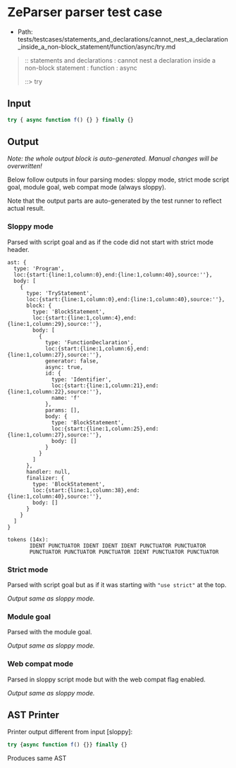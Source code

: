 # ZeParser parser test case

- Path: tests/testcases/statements_and_declarations/cannot_nest_a_declaration_inside_a_non-block_statement/function/async/try.md

> :: statements and declarations : cannot nest a declaration inside a non-block statement : function : async
>
> ::> try

## Input

`````js
try { async function f() {} } finally {}
`````

## Output

_Note: the whole output block is auto-generated. Manual changes will be overwritten!_

Below follow outputs in four parsing modes: sloppy mode, strict mode script goal, module goal, web compat mode (always sloppy).

Note that the output parts are auto-generated by the test runner to reflect actual result.

### Sloppy mode

Parsed with script goal and as if the code did not start with strict mode header.

`````
ast: {
  type: 'Program',
  loc:{start:{line:1,column:0},end:{line:1,column:40},source:''},
  body: [
    {
      type: 'TryStatement',
      loc:{start:{line:1,column:0},end:{line:1,column:40},source:''},
      block: {
        type: 'BlockStatement',
        loc:{start:{line:1,column:4},end:{line:1,column:29},source:''},
        body: [
          {
            type: 'FunctionDeclaration',
            loc:{start:{line:1,column:6},end:{line:1,column:27},source:''},
            generator: false,
            async: true,
            id: {
              type: 'Identifier',
              loc:{start:{line:1,column:21},end:{line:1,column:22},source:''},
              name: 'f'
            },
            params: [],
            body: {
              type: 'BlockStatement',
              loc:{start:{line:1,column:25},end:{line:1,column:27},source:''},
              body: []
            }
          }
        ]
      },
      handler: null,
      finalizer: {
        type: 'BlockStatement',
        loc:{start:{line:1,column:38},end:{line:1,column:40},source:''},
        body: []
      }
    }
  ]
}

tokens (14x):
       IDENT PUNCTUATOR IDENT IDENT IDENT PUNCTUATOR PUNCTUATOR
       PUNCTUATOR PUNCTUATOR PUNCTUATOR IDENT PUNCTUATOR PUNCTUATOR
`````

### Strict mode

Parsed with script goal but as if it was starting with `"use strict"` at the top.

_Output same as sloppy mode._

### Module goal

Parsed with the module goal.

_Output same as sloppy mode._

### Web compat mode

Parsed in sloppy script mode but with the web compat flag enabled.

_Output same as sloppy mode._

## AST Printer

Printer output different from input [sloppy]:

````js
try {async function f() {}} finally {}
````

Produces same AST
